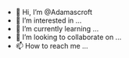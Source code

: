 - 👋 Hi, I’m @Adamascroft
- 👀 I’m interested in ...
- 🌱 I’m currently learning ...
- 💞️ I’m looking to collaborate on ...
- 📫 How to reach me ...

<!---
Adamascroft/Adamascroft is a ✨ special ✨ repository because its `README.md` (this file) appears on your GitHub profile.
You can click the Preview link to take a look at your changes.
--->

